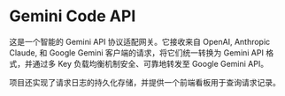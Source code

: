 # Gemini Code API

这是一个智能的 Gemini API 协议适配网关。它接收来自 OpenAI, Anthropic Claude, 和 Google Gemini 客户端的请求，将它们统一转换为 Gemini API 格式，并通过多 Key 负载均衡机制安全、可靠地转发至 Google Gemini API。

项目还实现了请求日志的持久化存储，并提供一个前端看板用于查询请求记录。